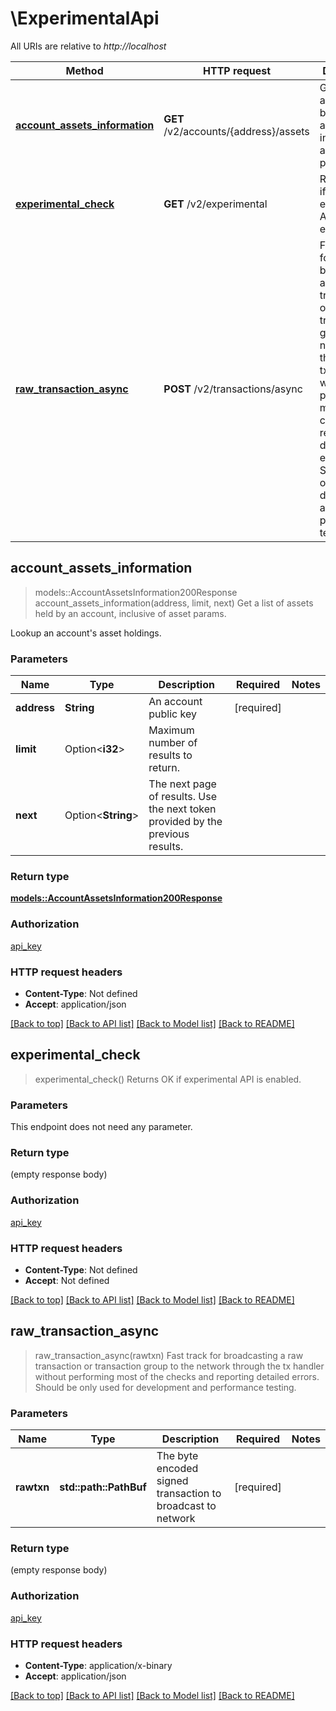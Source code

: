 # \ExperimentalApi

All URIs are relative to *http://localhost*

Method | HTTP request | Description
------------- | ------------- | -------------
[**account_assets_information**](ExperimentalApi.md#account_assets_information) | **GET** /v2/accounts/{address}/assets | Get a list of assets held by an account, inclusive of asset params.
[**experimental_check**](ExperimentalApi.md#experimental_check) | **GET** /v2/experimental | Returns OK if experimental API is enabled.
[**raw_transaction_async**](ExperimentalApi.md#raw_transaction_async) | **POST** /v2/transactions/async | Fast track for broadcasting a raw transaction or transaction group to the network through the tx handler without performing most of the checks and reporting detailed errors. Should be only used for development and performance testing.



## account_assets_information

> models::AccountAssetsInformation200Response account_assets_information(address, limit, next)
Get a list of assets held by an account, inclusive of asset params.

Lookup an account's asset holdings.

### Parameters


Name | Type | Description  | Required | Notes
------------- | ------------- | ------------- | ------------- | -------------
**address** | **String** | An account public key | [required] |
**limit** | Option<**i32**> | Maximum number of results to return. |  |
**next** | Option<**String**> | The next page of results. Use the next token provided by the previous results. |  |

### Return type

[**models::AccountAssetsInformation200Response**](AccountAssetsInformation_200_response.md)

### Authorization

[api_key](../README.md#api_key)

### HTTP request headers

- **Content-Type**: Not defined
- **Accept**: application/json

[[Back to top]](#) [[Back to API list]](../README.md#documentation-for-api-endpoints) [[Back to Model list]](../README.md#documentation-for-models) [[Back to README]](../README.md)


## experimental_check

> experimental_check()
Returns OK if experimental API is enabled.

### Parameters

This endpoint does not need any parameter.

### Return type

 (empty response body)

### Authorization

[api_key](../README.md#api_key)

### HTTP request headers

- **Content-Type**: Not defined
- **Accept**: Not defined

[[Back to top]](#) [[Back to API list]](../README.md#documentation-for-api-endpoints) [[Back to Model list]](../README.md#documentation-for-models) [[Back to README]](../README.md)


## raw_transaction_async

> raw_transaction_async(rawtxn)
Fast track for broadcasting a raw transaction or transaction group to the network through the tx handler without performing most of the checks and reporting detailed errors. Should be only used for development and performance testing.

### Parameters


Name | Type | Description  | Required | Notes
------------- | ------------- | ------------- | ------------- | -------------
**rawtxn** | **std::path::PathBuf** | The byte encoded signed transaction to broadcast to network | [required] |

### Return type

 (empty response body)

### Authorization

[api_key](../README.md#api_key)

### HTTP request headers

- **Content-Type**: application/x-binary
- **Accept**: application/json

[[Back to top]](#) [[Back to API list]](../README.md#documentation-for-api-endpoints) [[Back to Model list]](../README.md#documentation-for-models) [[Back to README]](../README.md)

